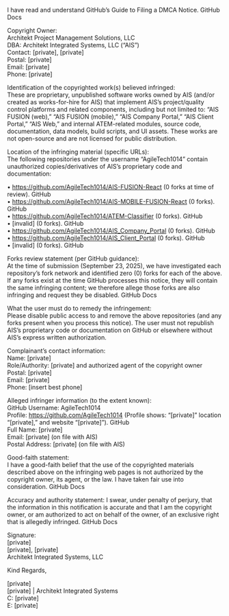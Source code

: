 I have read and understand GitHub’s Guide to Filing a DMCA Notice. GitHub Docs

Copyright Owner:   
Architekt Project Management Solutions, LLC  
DBA: Architekt Integrated Systems, LLC (“AIS”)  
Contact: [private], [private]  
Postal: [private]  
Email: [private]  
Phone: [private]  

Identification of the copyrighted work(s) believed infringed:  
These are proprietary, unpublished software works owned by AIS (and/or created as works-for-hire for AIS) that implement AIS’s project/quality control platforms and related components, including but not limited to: “AIS FUSION (web),” “AIS FUSION (mobile),” “AIS Company Portal,” “AIS Client Portal,” “AIS Web,” and internal ATEM-related modules, source code, documentation, data models, build scripts, and UI assets. These works are not open-source and are not licensed for public distribution.

Location of the infringing material (specific URLs):  
The following repositories under the username “AgileTech1014” contain unauthorized copies/derivatives of AIS’s proprietary code and documentation:

• https://github.com/AgileTech1014/AIS-FUSION-React (0 forks at time of review). GitHub  
• https://github.com/AgileTech1014/AIS-MOBILE-FUSION-React (0 forks). GitHub  
• https://github.com/AgileTech1014/ATEM-Classifier (0 forks). GitHub  
• [invalid] (0 forks). GitHub  
• https://github.com/AgileTech1014/AIS_Company_Portal (0 forks). GitHub  
• https://github.com/AgileTech1014/AIS_Client_Portal (0 forks). GitHub  
• [invalid] (0 forks). GitHub  

Forks review statement (per GitHub guidance):   
At the time of submission (September 23, 2025), we have investigated each repository’s fork network and identified zero (0) forks for each of the above. If any forks exist at the time GitHub processes this notice, they will contain the same infringing content; we therefore allege those forks are also infringing and request they be disabled. GitHub Docs

What the user must do to remedy the infringement:  
Please disable public access to and remove the above repositories (and any forks present when you process this notice). The user must not republish AIS’s proprietary code or documentation on GitHub or elsewhere without AIS’s express written authorization.

Complainant’s contact information:  
Name: [private]  
Role/Authority: [private] and authorized agent of the copyright owner  
Postal: [private]  
Email: [private]  
Phone: [insert best phone]

Alleged infringer information (to the extent known):  
GitHub Username: AgileTech1014  
Profile: https://github.com/AgileTech1014 (Profile shows: “[private]” location “[private],” and website “[private]”). GitHub  
Full Name: [private]  
Email: [private] (on file with AIS)  
Postal Address: [private] (on file with AIS)

Good-faith statement:  
I have a good-faith belief that the use of the copyrighted materials described above on the infringing web pages is not authorized by the copyright owner, its agent, or the law. I have taken fair use into consideration. GitHub Docs

Accuracy and authority statement:
I swear, under penalty of perjury, that the information in this notification is accurate and that I am the copyright owner, or am authorized to act on behalf of the owner, of an exclusive right that is allegedly infringed. GitHub Docs
 
Signature:  
[private]  
[private], [private]  
Architekt Integrated Systems, LLC



Kind Regards,

[private]  
[private] | Architekt Integrated Systems  
C: [private]  
E: [private]  

